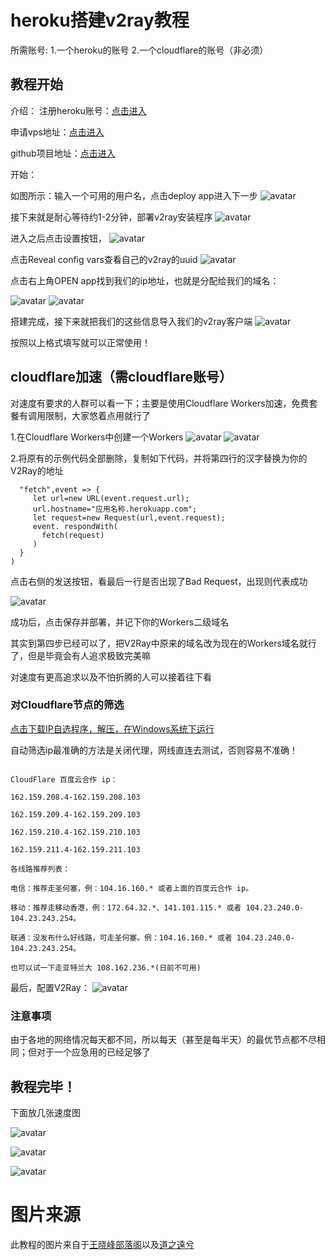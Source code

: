 # heroku搭建v2ray教程
所需账号:
1.一个heroku的账号
2.一个cloudflare的账号（非必须）
## 教程开始
介绍：
注册heroku账号：[点击进入](https://signup.heroku.com/)

申请vps地址：[点击进入](https://dashboard.heroku.com/new?template=https%3A%2F%2Fgithub.com%2Fbclswl0827%2Fv2ray-heroku)

github项目地址：[点击进入](https://github.com/xueliqq/v2ray-heroku/blob/master/README.md)

开始：

如图所示：输入一个可用的用户名，点击deploy app进入下一步
![avatar](https://wxf2088.xyz/wp-content/uploads/2020/09/QQ%E6%88%AA%E5%9B%BE20200909180314.png)

接下来就是耐心等待约1-2分钟，部署v2ray安装程序
![avatar](https://wxf2088.xyz/wp-content/uploads/2020/09/QQ%E6%88%AA%E5%9B%BE20200909180618.png)

进入之后点击设置按钮，
![avatar](https://wxf2088.xyz/wp-content/uploads/2020/09/QQ%E6%88%AA%E5%9B%BE20200909180716.png)

点击Reveal config vars查看自己的v2ray的uuid
![avatar](https://wxf2088.xyz/wp-content/uploads/2020/09/QQ%E6%88%AA%E5%9B%BE20200909180752.png)

点击右上角OPEN app找到我们的ip地址，也就是分配给我们的域名：

![avatar](https://wxf2088.xyz/wp-content/uploads/2020/09/QQ%E6%88%AA%E5%9B%BE20200909181032.png)
![avatar](https://wxf2088.xyz/wp-content/uploads/2020/09/QQ%E6%88%AA%E5%9B%BE20200909181222.png)

搭建完成，接下来就把我们的这些信息导入我们的v2ray客户端
![avatar](https://wxf2088.xyz/wp-content/uploads/2020/09/QQ%E6%88%AA%E5%9B%BE20200909181440.png)

按照以上格式填写就可以正常使用！

## cloudflare加速（需cloudflare账号）
对速度有要求的人群可以看一下；主要是使用Cloudflare Workers加速，免费套餐有调用限制，大家悠着点用就行了

1.在Cloudflare Workers中创建一个Workers
![avatar](https://i.loli.net/2020/07/26/a3hNf65UD2rsGYT.png)
![avatar](https://i.loli.net/2020/07/26/ZsGLCQNhjYlzgap.png)

2.将原有的示例代码全部删除，复制如下代码，并将第四行的汉字替换为你的V2Ray的地址

```addEventListener(
  "fetch",event => {
     let url=new URL(event.request.url);
     url.hostname="应用名称.herokuapp.com";
     let request=new Request(url,event.request);
     event. respondWith(
       fetch(request)
     )
  }
)
```

点击右侧的发送按钮，看最后一行是否出现了Bad Request，出现则代表成功

![avatar](https://i.loli.net/2020/07/26/Qsd43hIbvXUFYLi.png)


成功后，点击保存并部署，并记下你的Workers二级域名

其实到第四步已经可以了，把V2Ray中原来的域名改为现在的Workers域名就行了，但是毕竟会有人追求极致完美嘛

对速度有更高追求以及不怕折腾的人可以接着往下看
### 对Cloudflare节点的筛选

[点击下载IP自选程序，解压，在Windows系统下运行](https://www.goyywp.xyz/uploads/kexueshangwang/better-cloudflare-ip-win32.zip)

自动筛选ip最准确的方法是关闭代理，网线直连去测试，否则容易不准确！

```也可以手动筛选cloudflare支持各宽带的ip段，*号代表1-255之间任意数字

CloudFlare 百度云合作 ip：
 
162.159.208.4-162.159.208.103
 
162.159.209.4-162.159.209.103
 
162.159.210.4-162.159.210.103
 
162.159.211.4-162.159.211.103
 
各线路推荐列表：

电信：推荐走圣何塞，例：104.16.160.* 或者上面的百度云合作 ip。

移动：推荐走移动香港，例：172.64.32.*、141.101.115.* 或者 104.23.240.0-104.23.243.254。

联通：没发布什么好线路，可走圣何塞。例：104.16.160.* 或者 104.23.240.0-104.23.243.254。

也可以试一下走亚特兰大 108.162.236.*(日前不可用)

```


最后，配置V2Ray：
![avatar](https://i.loli.net/2020/07/26/cbnmyoiXAwDMVrE.png)


### 注意事项
由于各地的网络情况每天都不同，所以每天（甚至是每半天）的最优节点都不尽相同；但对于一个应急用的已经足够了

## 教程完毕！

下面放几张速度图

![avatar](https://wxf2088.xyz/wp-content/uploads/2020/09/QQ%E6%88%AA%E5%9B%BE20200909181850.png)

![avatar](https://i.loli.net/2020/07/26/is243ERcjyqGuhX.png)

![avatar](https://wxf2088.xyz/wp-content/uploads/2020/09/QQ%E6%88%AA%E5%9B%BE20200910092121.png)

# 图片来源
此教程的图片来自于[王晓峰部落阁](https://wxf2088.xyz/577.html)以及[道之遠兮](https://www.skxlz.top/2020/07/26/25/)
